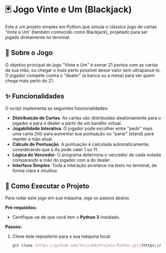 # 🃏 Jogo Vinte e Um (Blackjack)

Este é um projeto simples em Python que simula o clássico jogo de cartas 'Vinte e Um' (também conhecido como Blackjack), projetado para ser jogado diretamente no terminal.

## 📜 Sobre o Jogo

O objetivo principal do jogo "Vinte e Um" é somar 21 pontos com as cartas da sua mão, ou chegar o mais perto possível desse valor sem ultrapassá-lo. O jogador compete contra o "dealer" (a banca ou a mesa) para ver quem chega mais perto do 21.

## ✨ Funcionalidades

O script implementa as seguintes funcionalidades:

-   **Distribuição de Cartas**: As cartas são distribuídas aleatoriamente para o jogador e para o dealer a partir de um baralho virtual.
-   **Jogabilidade Interativa**: O jogador pode escolher entre "pedir" mais uma carta (hit) para aumentar sua pontuação ou "parar" (stand) para manter a mão atual.
-   **Cálculo de Pontuação**: A pontuação é calculada automaticamente, considerando que o Ás pode valer 1 ou 11.
-   **Lógica do Vencedor**: O programa determina o vencedor de cada rodada comparando a mão do jogador com a do dealer.
-   **Interface Simples**: Toda a interação acontece via texto no terminal, de forma clara e intuitiva.

## 🚀 Como Executar o Projeto

Para rodar este jogo em sua máquina, siga os passos abaixo.

**Pré-requisitos:**
- Certifique-se de que você tem o **Python 3** instalado.

**Passos:**
1. Clone este repositório para a sua máquina local:
   ```bash
   git clone [https://github.com/TorinJob/Projeto-Python.git](https://github.com/TorinJob/Projeto-Python.git)
